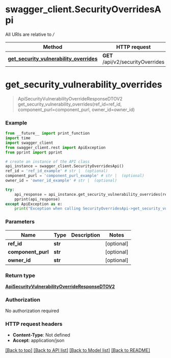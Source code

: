 # swagger_client.SecurityOverridesApi

All URIs are relative to _/_

| Method                                                                                                   | HTTP request                      | Description |
| -------------------------------------------------------------------------------------------------------- | --------------------------------- | ----------- |
| [**get_security_vulnerability_overrides**](SecurityOverridesApi.md#get_security_vulnerability_overrides) | **GET** /api/v2/securityOverrides |

# **get_security_vulnerability_overrides**

> ApiSecurityVulnerabilityOverrideResponseDTOV2 get_security_vulnerability_overrides(ref_id=ref_id, component_purl=component_purl, owner_id=owner_id)

### Example

```python
from __future__ import print_function
import time
import swagger_client
from swagger_client.rest import ApiException
from pprint import pprint

# create an instance of the API class
api_instance = swagger_client.SecurityOverridesApi()
ref_id = 'ref_id_example' # str |  (optional)
component_purl = 'component_purl_example' # str |  (optional)
owner_id = 'owner_id_example' # str |  (optional)

try:
    api_response = api_instance.get_security_vulnerability_overrides(ref_id=ref_id, component_purl=component_purl, owner_id=owner_id)
    pprint(api_response)
except ApiException as e:
    print("Exception when calling SecurityOverridesApi->get_security_vulnerability_overrides: %s\n" % e)
```

### Parameters

| Name               | Type    | Description | Notes      |
| ------------------ | ------- | ----------- | ---------- |
| **ref_id**         | **str** |             | [optional] |
| **component_purl** | **str** |             | [optional] |
| **owner_id**       | **str** |             | [optional] |

### Return type

[**ApiSecurityVulnerabilityOverrideResponseDTOV2**](ApiSecurityVulnerabilityOverrideResponseDTOV2.md)

### Authorization

No authorization required

### HTTP request headers

- **Content-Type**: Not defined
- **Accept**: application/json

[[Back to top]](#) [[Back to API list]](../README.md#documentation-for-api-endpoints) [[Back to Model list]](../README.md#documentation-for-models) [[Back to README]](../README.md)
